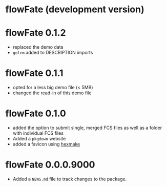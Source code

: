 # flowFate (development version)

# flowFate 0.1.2
- replaced the demo data
- `golem` added to DESCRIPTION imports

# flowFate 0.1.1

- opted for a less big demo file (< 5MB)
- changed the read-in of this demo file

# flowFate 0.1.0

- added the option to submit single, merged FCS files as well as a folder with individual FCS files
- Added a `pkgdown` website
- added a favicon using [hexmake](https://connect.thinkr.fr/hexmake/)

# flowFate 0.0.0.9000

* Added a `NEWS.md` file to track changes to the package.
